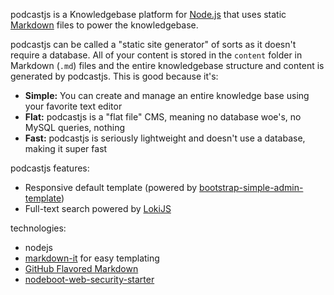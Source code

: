 <!-- 

layout : post
title : Podcasters
description : To add the podcasters
category : ai
tags : series, fiction
comments : true 
author : Rich Dotcom
thumbnail_image_url: images/img_3.jpg
datetime_str: 18 August 2017
datetime : 2017-08-18
duration: 0:30:20
sound:
  type : vocaroo_url
  value : https://vocaroo.com/embed/1jkkNDCvZhyR?autoplay=0
  language: es    

-->


podcastjs is a Knowledgebase platform for [Node.js](http://nodejs.org) that uses static
[Markdown](http://daringfireball.net/projects/markdown) files to power the knowledgebase.

podcastjs can be called a "static site generator" of sorts as it doesn't require a database. All
of your content is stored in the `content` folder in Markdown (`.md`) files and the entire
knowledgebase structure and content is generated by podcastjs. This is good because it's:

* **Simple:** You can create and manage an entire knowledge base using your favorite text editor
* **Flat:** podcastjs is a "flat file" CMS, meaning no database woe's, no MySQL queries, nothing
* **Fast:** podcastjs is seriously lightweight and doesn't use a database, making it super fast

podcastjs features:

* Responsive default template (powered by [bootstrap-simple-admin-template](https://github.com/alexis-luna/bootstrap-simple-admin-template))
* Full-text search powered by [LokiJS](https://github.com/techfort/LokiJS)

technologies:

* nodejs
* [markdown-it](https://www.npmjs.com/package/markdown-it) for easy templating
* [GitHub Flavored Markdown](https://help.github.com/articles/github-flavored-markdown)
* [nodeboot-web-security-starter](https://github.com/jrichardsz-software-architect-tools/nodeboot-web-security-starter)
